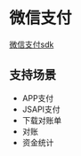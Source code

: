 # 微信支付

[微信支付sdk](https://github.com/iGoogle-ink/gopay)

## 支持场景

- APP支付
- JSAPI支付
- 下载对账单
- 对账
- 资金统计